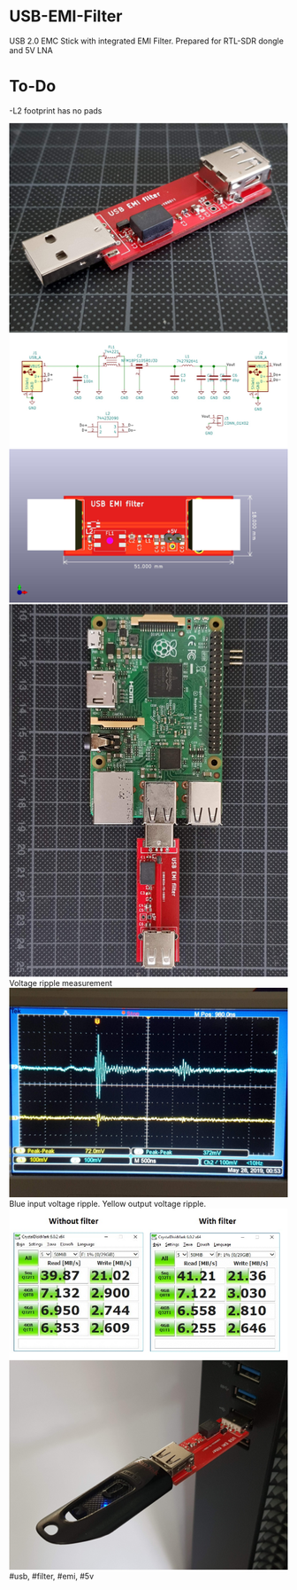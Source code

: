 # USB-EMI-Filter
USB 2.0 EMC Stick with integrated EMI Filter. Prepared for RTL-SDR dongle and 5V LNA

# To-Do
-L2 footprint has no pads

<img src="https://github.com/cernohorsky/USB-EMI-Filter/blob/master/pictures/20190527_185358.jpg" />
<img src="https://github.com/cernohorsky/USB-EMI-Filter/blob/master/pictures/USB-EMI-Filter-View02.jpg" />
<img src="https://github.com/cernohorsky/USB-EMI-Filter/blob/master/pictures/USB-EMI-Filter-View01.jpg" />
<img src="https://github.com/cernohorsky/USB-EMI-Filter/blob/master/pictures/20190527_190036.jpg" />
Voltage ripple measurement
<img src="https://github.com/cernohorsky/USB-EMI-Filter/blob/master/pictures/20190527_193119.jpg" />
Blue input voltage ripple. Yellow output voltage ripple.
<img src="https://github.com/cernohorsky/USB-EMI-Filter/blob/master/pictures/USB-EMI-Filter-SpeedTest.jpg" />
<img src="https://github.com/cernohorsky/USB-EMI-Filter/blob/master/pictures/20190528_092650.jpg" />
#usb, #filter, #emi, #5v
